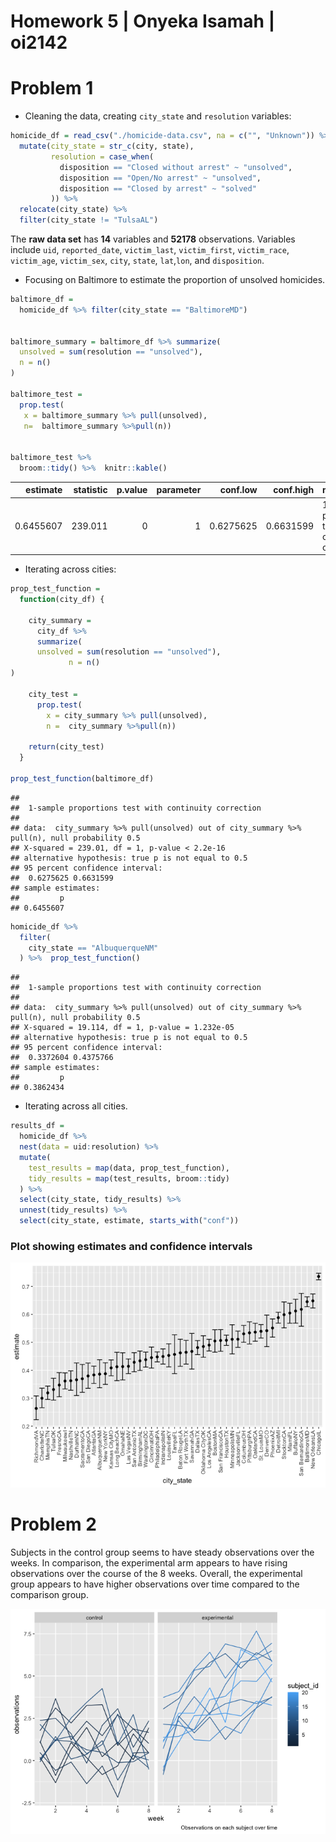 Homework 5 \| Onyeka Isamah \| oi2142
================

# Problem 1

-   Cleaning the data, creating `city_state` and `resolution` variables:

``` r
homicide_df = read_csv("./homicide-data.csv", na = c("", "Unknown")) %>% 
  mutate(city_state = str_c(city, state),
         resolution = case_when(
           disposition == "Closed without arrest" ~ "unsolved",
           disposition == "Open/No arrest" ~ "unsolved",
           disposition == "Closed by arrest" ~ "solved"
         )) %>% 
  relocate(city_state) %>% 
  filter(city_state != "TulsaAL")
```

The **raw data set** has **14** variables and **52178** observations.
Variables include `uid`, `reported_date`, `victim_last`, `victim_first`,
`victim_race`, `victim_age`, `victim_sex`, `city`, `state`, `lat`,`lon`,
and `disposition`.

-   Focusing on Baltimore to estimate the proportion of unsolved
    homicides.

``` r
baltimore_df =
  homicide_df %>% filter(city_state == "BaltimoreMD")


baltimore_summary = baltimore_df %>% summarize(
  unsolved = sum(resolution == "unsolved"),
  n = n()
)
 
baltimore_test = 
  prop.test(
   x = baltimore_summary %>% pull(unsolved),
   n=  baltimore_summary %>%pull(n))
 

baltimore_test %>% 
  broom::tidy() %>%  knitr::kable()
```

|  estimate | statistic | p.value | parameter |  conf.low | conf.high | method                                               | alternative |
|----------:|----------:|--------:|----------:|----------:|----------:|:-----------------------------------------------------|:------------|
| 0.6455607 |   239.011 |       0 |         1 | 0.6275625 | 0.6631599 | 1-sample proportions test with continuity correction | two.sided   |

-   Iterating across cities:

``` r
prop_test_function = 
  function(city_df) {
    
    city_summary = 
      city_df %>% 
      summarize(
      unsolved = sum(resolution == "unsolved"),
             n = n()
)
 
    city_test = 
      prop.test(
        x = city_summary %>% pull(unsolved),
        n =  city_summary %>%pull(n))
    
    return(city_test)
  }

prop_test_function(baltimore_df)
```

    ## 
    ##  1-sample proportions test with continuity correction
    ## 
    ## data:  city_summary %>% pull(unsolved) out of city_summary %>% pull(n), null probability 0.5
    ## X-squared = 239.01, df = 1, p-value < 2.2e-16
    ## alternative hypothesis: true p is not equal to 0.5
    ## 95 percent confidence interval:
    ##  0.6275625 0.6631599
    ## sample estimates:
    ##         p 
    ## 0.6455607

``` r
homicide_df %>% 
  filter(
    city_state == "AlbuquerqueNM"
  ) %>%  prop_test_function()
```

    ## 
    ##  1-sample proportions test with continuity correction
    ## 
    ## data:  city_summary %>% pull(unsolved) out of city_summary %>% pull(n), null probability 0.5
    ## X-squared = 19.114, df = 1, p-value = 1.232e-05
    ## alternative hypothesis: true p is not equal to 0.5
    ## 95 percent confidence interval:
    ##  0.3372604 0.4375766
    ## sample estimates:
    ##         p 
    ## 0.3862434

-   Iterating across all cities.

``` r
results_df = 
  homicide_df %>% 
  nest(data = uid:resolution) %>% 
  mutate(
    test_results = map(data, prop_test_function),
    tidy_results = map(test_results, broom::tidy)
  ) %>% 
  select(city_state, tidy_results) %>% 
  unnest(tidy_results) %>% 
  select(city_state, estimate, starts_with("conf"))
```

### Plot showing estimates and confidence intervals

![](Homework5_oi2142_files/figure-gfm/plot%20with%20estimates%20and%20ci-1.png)<!-- -->

# Problem 2

Subjects in the control group seems to have steady observations over the
weeks. In comparison, the experimental arm appears to have rising
observations over the course of the 8 weeks. Overall, the experimental
group appears to have higher observations over time compared to the
comparison group.

![](Homework5_oi2142_files/figure-gfm/unnamed-chunk-2-1.png)<!-- -->
